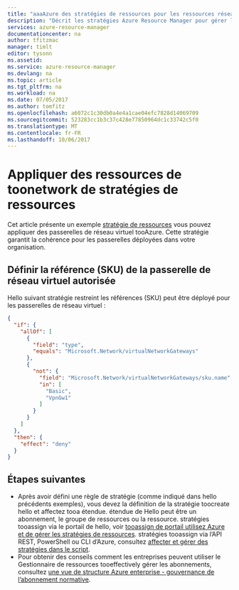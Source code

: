 ```yaml
---
title: "aaaAzure des stratégies de ressources pour les ressources réseau | Documents Microsoft"
description: "Décrit les stratégies Azure Resource Manager pour gérer le déploiement hello des ressources réseau."
services: azure-resource-manager
documentationcenter: na
author: tfitzmac
manager: timlt
editor: tysonn
ms.assetid: 
ms.service: azure-resource-manager
ms.devlang: na
ms.topic: article
ms.tgt_pltfrm: na
ms.workload: na
ms.date: 07/05/2017
ms.author: tomfitz
ms.openlocfilehash: a6072c1c30db0a4e4a1cae04efc7828d14069709
ms.sourcegitcommit: 523283cc1b3c37c428e77850964dc1c33742c5f0
ms.translationtype: MT
ms.contentlocale: fr-FR
ms.lasthandoff: 10/06/2017
---
```

# <a name="apply-resource-policies-toonetwork-resources"></a>Appliquer des ressources de toonetwork de stratégies de ressources
Cet article présente un exemple [stratégie de ressources](resource-manager-policy.md) vous pouvez appliquer des passerelles de réseau virtuel tooAzure. Cette stratégie garantit la cohérence pour les passerelles déployées dans votre organisation. 

## <a name="define-permitted-virtual-network-gateway-sku"></a>Définir la référence (SKU) de la passerelle de réseau virtuel autorisée

Hello suivant stratégie restreint les références (SKU) peut être déployé pour les passerelles de réseau virtuel :

```json
{
  "if": {
    "allOf": [
      {
        "field": "type",
        "equals": "Microsoft.Network/virtualNetworkGateways"
      },
      {
        "not": {
          "field": "Microsoft.Network/virtualNetworkGateways/sku.name",
          "in": [
            "Basic",
            "VpnGw1"
          ]
        }
      }
    ]
  },
  "then": {
    "effect": "deny"
  }
}
```

## <a name="next-steps"></a>Étapes suivantes
* Après avoir défini une règle de stratégie (comme indiqué dans hello précédents exemples), vous devez la définition de la stratégie toocreate hello et affectez tooa étendue. étendue de Hello peut être un abonnement, le groupe de ressources ou la ressource. stratégies tooassign via le portail de hello, voir [tooassign de portail utilisez Azure et de gérer les stratégies de ressources](resource-manager-policy-portal.md). stratégies tooassign via l’API REST, PowerShell ou CLI d’Azure, consultez [affecter et gérer des stratégies dans le script](resource-manager-policy-create-assign.md). 
* Pour obtenir des conseils comment les entreprises peuvent utiliser le Gestionnaire de ressources tooeffectively gérer les abonnements, consultez [une vue de structure Azure enterprise - gouvernance de l’abonnement normative](resource-manager-subscription-governance.md).

